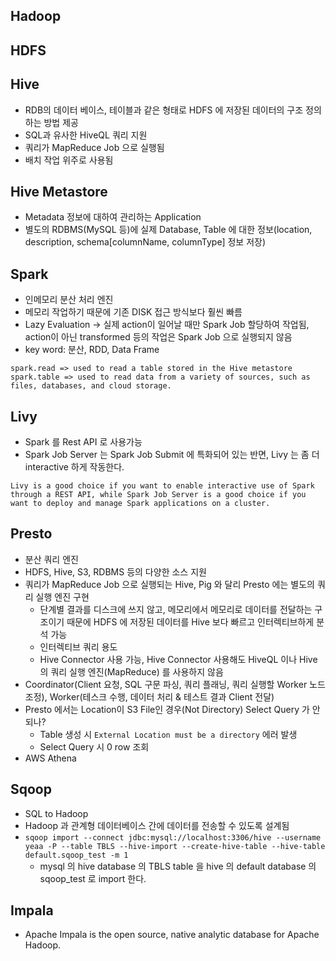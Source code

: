 ## Hadoop

## HDFS

## Hive

 - RDB의 데이터 베이스, 테이블과 같은 형태로 HDFS 에 저장된 데이터의 구조 정의하는 방법 제공
 - SQL과 유사한 HiveQL 쿼리 지원
 - 쿼리가 MapReduce Job 으로 실행됨
 - 배치 작업 위주로 사용됨

## Hive Metastore

 - Metadata 정보에 대하여 관리하는 Application
 - 별도의 RDBMS(MySQL 등)에 실제 Database, Table 에 대한 정보(location, description, schema[columnName, columnType] 정보 저장) 

## Spark

 - 인메모리 분산 처리 엔진
 - 메모리 작업하기 때문에 기존 DISK 접근 방식보다 훨씬 빠름
 - Lazy Evaluation -> 실제 action이 일어날 때만 Spark Job 할당하여 작업됨, action이 아닌 transformed 등의 작업은 Spark Job 으로 실행되지 않음
 - key word: 분산, RDD, Data Frame
```
spark.read => used to read a table stored in the Hive metastore
spark.table => used to read data from a variety of sources, such as files, databases, and cloud storage. 
```

## Livy

 - Spark 를 Rest API 로 사용가능
 - Spark Job Server 는 Spark Job Submit 에 특화되어 있는 반면, Livy 는 좀 더 interactive 하게 작동한다.
 ```
 Livy is a good choice if you want to enable interactive use of Spark through a REST API, while Spark Job Server is a good choice if you want to deploy and manage Spark applications on a cluster.
 ```

## Presto

 - 분산 쿼리 엔진
 - HDFS, Hive, S3, RDBMS 등의 다양한 소스 지원
 - 쿼리가 MapReduce Job 으로 실행되는 Hive, Pig 와 달리 Presto 에는 별도의 쿼리 실행 엔진 구현
   - 단계별 결과를 디스크에 쓰지 않고, 메모리에서 메모리로 데이터를 전달하는 구조이기 때문에 HDFS 에 저장된 데이터를 Hive 보다 빠르고 인터렉티브하게 분석 가능
   - 인터렉티브 쿼리 용도
   - Hive Connector 사용 가능, Hive Connector 사용해도 HiveQL 이나 Hive 의 쿼리 실행 엔진(MapReduce) 를 사용하지 않음
 - Coordinator(Client 요청, SQL 구문 파싱, 쿼리 플래닝, 쿼리 실행할 Worker 노드 조정), Worker(테스크 수행, 데이터 처리 & 테스트 결과 Client 전달)
 - Presto 에서는 Location이 S3 File인 경우(Not Directory) Select Query 가 안되나?
   - Table 생성 시 `External Location must be a directory` 에러 발생
   - Select Query 시 0 row 조회
 - AWS Athena

## Sqoop

 - SQL to Hadoop
 - Hadoop 과 관계형 데이터베이스 간에 데이터를 전송할 수 있도록 설계됨
 - `sqoop import --connect jdbc:mysql://localhost:3306/hive --username yeaa -P --table TBLS --hive-import --create-hive-table --hive-table default.sqoop_test -m 1`
   - mysql 의 hive database 의 TBLS table 을 hive 의 default database 의 sqoop_test 로 import 한다.

## Impala

 - Apache Impala is the open source, native analytic database for Apache Hadoop.